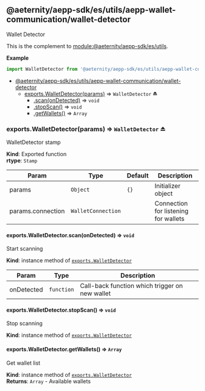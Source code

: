 <a id="module_@aeternity/aepp-sdk/es/utils/aepp-wallet-communication/wallet-detector"></a>

## @aeternity/aepp-sdk/es/utils/aepp-wallet-communication/wallet-detector
Wallet Detector

This is the complement to [module:@aeternity/aepp-sdk/es/utils](module:@aeternity/aepp-sdk/es/utils).

**Example**  
```js
import WalletDetector from '@aeternity/aepp-sdk/es/utils/aepp-wallet-communication/wallet-detector'
```

* [@aeternity/aepp-sdk/es/utils/aepp-wallet-communication/wallet-detector](#module_@aeternity/aepp-sdk/es/utils/aepp-wallet-communication/wallet-detector)
    * [exports.WalletDetector(params)](#exp_module_@aeternity/aepp-sdk/es/utils/aepp-wallet-communication/wallet-detector--exports.WalletDetector) ⇒ `WalletDetector` ⏏
        * [.scan(onDetected)](#module_@aeternity/aepp-sdk/es/utils/aepp-wallet-communication/wallet-detector--exports.WalletDetector+scan) ⇒ `void`
        * [.stopScan()](#module_@aeternity/aepp-sdk/es/utils/aepp-wallet-communication/wallet-detector--exports.WalletDetector+stopScan) ⇒ `void`
        * [.getWallets()](#module_@aeternity/aepp-sdk/es/utils/aepp-wallet-communication/wallet-detector--exports.WalletDetector+getWallets) ⇒ `Array`

<a id="exp_module_@aeternity/aepp-sdk/es/utils/aepp-wallet-communication/wallet-detector--exports.WalletDetector"></a>

### exports.WalletDetector(params) ⇒ `WalletDetector` ⏏
WalletDetector stamp

**Kind**: Exported function  
**rtype**: `Stamp`

| Param | Type | Default | Description |
| --- | --- | --- | --- |
| params | `Object` | <code>{}</code> | Initializer object |
| params.connection | `WalletConnection` |  | Connection for listening for wallets |

<a id="module_@aeternity/aepp-sdk/es/utils/aepp-wallet-communication/wallet-detector--exports.WalletDetector+scan"></a>

#### exports.WalletDetector.scan(onDetected) ⇒ `void`
Start scanning

**Kind**: instance method of [`exports.WalletDetector`](#exp_module_@aeternity/aepp-sdk/es/utils/aepp-wallet-communication/wallet-detector--exports.WalletDetector)  

| Param | Type | Description |
| --- | --- | --- |
| onDetected | `function` | Call-back function which trigger on new wallet |

<a id="module_@aeternity/aepp-sdk/es/utils/aepp-wallet-communication/wallet-detector--exports.WalletDetector+stopScan"></a>

#### exports.WalletDetector.stopScan() ⇒ `void`
Stop scanning

**Kind**: instance method of [`exports.WalletDetector`](#exp_module_@aeternity/aepp-sdk/es/utils/aepp-wallet-communication/wallet-detector--exports.WalletDetector)  
<a id="module_@aeternity/aepp-sdk/es/utils/aepp-wallet-communication/wallet-detector--exports.WalletDetector+getWallets"></a>

#### exports.WalletDetector.getWallets() ⇒ `Array`
Get wallet list

**Kind**: instance method of [`exports.WalletDetector`](#exp_module_@aeternity/aepp-sdk/es/utils/aepp-wallet-communication/wallet-detector--exports.WalletDetector)  
**Returns**: `Array` - Available wallets  
